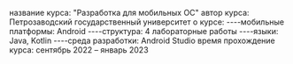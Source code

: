 название курса: "Разработка для мобильных ОС"
автор курса: Петрозаводский государственный университет
о курсе: 
----мобильные платформы: Android
----структура: 4 лабораторные работы
----языки: Java, Kotlin
----среда разработки: Android Studio
время прохождение курса: сентябрь 2022 – январь 2023